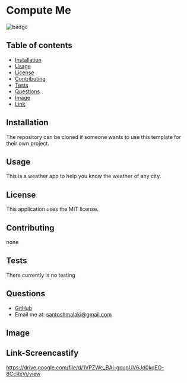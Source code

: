 # Compute Me



![badge](https://img.shields.io/static/v1?label=license&message=MIT&color=green)

## Table of contents

- [Installation](#installation)
- [Usage](#usage)
- [License](#license)
- [Contributing](#contributing)
- [Tests](#tests)
- [Questions](#questions)
- [Image](#image)
- [Link](#link) 

## Installation

The repository can be cloned if someone wants to use this template for their own project.

## Usage
This is a weather app to help you know the weather of any city. 

## License

This application uses the MIT license.

## Contributing

none

## Tests

There currently is no testing

## Questions

- [GitHub](https://github.com/smalakidev)
- Email me at: santoshmalaki@gmail.com

## Image



## Link-Screencastify

https://drive.google.com/file/d/1VPZWc_BAi-gcupUV6Jd0kqEO-8CcRxVi/view
